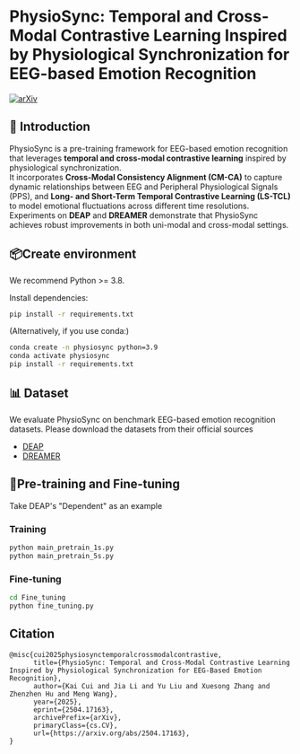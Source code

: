 # PhysioSync: Temporal and Cross-Modal Contrastive Learning Inspired by Physiological Synchronization for EEG-based Emotion Recognition

[![arXiv](https://img.shields.io/badge/arXiv-2504.17163-b31b1b.svg)](https://arxiv.org/abs/2504.17163)


## 🚀 Introduction
PhysioSync is a pre-training framework for EEG-based emotion recognition that leverages **temporal and cross-modal contrastive learning** inspired by physiological synchronization.  
It incorporates **Cross-Modal Consistency Alignment (CM-CA)** to capture dynamic relationships between EEG and Peripheral Physiological Signals (PPS), and **Long- and Short-Term Temporal Contrastive Learning (LS-TCL)** to model emotional fluctuations across different time resolutions.  
Experiments on **DEAP** and **DREAMER** demonstrate that PhysioSync achieves robust improvements in both uni-modal and cross-modal settings.

## 📦Create environment

We recommend Python >= 3.8.

Install dependencies:

```bash
pip install -r requirements.txt
```
(Alternatively, if you use conda:)

```bash
conda create -n physiosync python=3.9
conda activate physiosync
pip install -r requirements.txt
```

## 📊 Dataset
We evaluate PhysioSync on benchmark EEG-based emotion recognition datasets.
Please download the datasets from their official sources
- [DEAP](https://eecs.qmul.ac.uk/mmv/datasets/deap/)
- [DREAMER](https://zenodo.org/records/546113)


## 🏃Pre-training and Fine-tuning
Take DEAP's "Dependent" as an example

### Training
```bash
python main_pretrain_1s.py
python main_pretrain_5s.py
```
### Fine-tuning

```bash
cd Fine_tuning
python fine_tuning.py 
```


## Citation
```
@misc{cui2025physiosynctemporalcrossmodalcontrastive,
      title={PhysioSync: Temporal and Cross-Modal Contrastive Learning Inspired by Physiological Synchronization for EEG-Based Emotion Recognition}, 
      author={Kai Cui and Jia Li and Yu Liu and Xuesong Zhang and Zhenzhen Hu and Meng Wang},
      year={2025},
      eprint={2504.17163},
      archivePrefix={arXiv},
      primaryClass={cs.CV},
      url={https://arxiv.org/abs/2504.17163}, 
}
```

